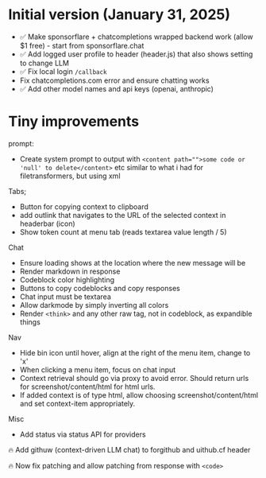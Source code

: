 # Initial version (January 31, 2025)

- ✅ Make sponsorflare + chatcompletions wrapped backend work (allow $1 free) - start from sponsorflare.chat
- ✅ Add logged user profile to header (header.js) that also shows setting to change LLM
- ✅ Fix local login `/callback`
- Fix chatcompletions.com error and ensure chatting works
- ✅ Add other model names and api keys (openai, anthropic)

# Tiny improvements

prompt:

- Create system prompt to output with `<content path="">some code or 'null' to delete</content>` etc similar to what i had for filetransformers, but using xml

Tabs;

- Button for copying context to clipboard
- add outlink that navigates to the URL of the selected context in headerbar (icon)
- Show token count at menu tab (reads textarea value length / 5)

Chat

- Ensure loading shows at the location where the new message will be
- Render markdown in response
- Codeblock color highlighting
- Buttons to copy codeblocks and copy responses
- Chat input must be textarea
- Allow darkmode by simply inverting all colors
- Render `<think>` and any other raw tag, not in codeblock, as expandible things

Nav

- Hide bin icon until hover, align at the right of the menu item, change to 'x'
- When clicking a menu item, focus on chat input
- Context retrieval should go via proxy to avoid error. Should return urls for screenshot/content/html for html urls.
- If added context is of type html, allow choosing screenshot/content/html and set context-item appropriately.

Misc

- Add status via status API for providers

🔥 Add githuw (context-driven LLM chat) to forgithub and uithub.cf header

🔥 Now fix patching and allow patching from response with `<code>`
